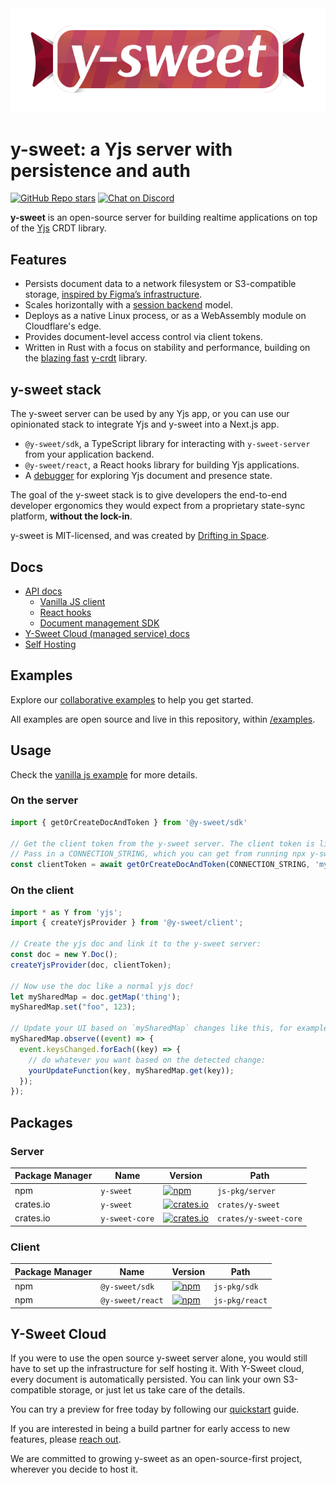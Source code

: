 <img src="https://raw.githubusercontent.com/drifting-in-space/y-sweet/main/logo.svg" />

# y-sweet: a Yjs server with persistence and auth

[![GitHub Repo stars](https://img.shields.io/github/stars/drifting-in-space/y-sweet?style=social)](https://github.com/drifting-in-space/y-sweet)
[![Chat on Discord](https://img.shields.io/static/v1?label=chat&message=discord&color=404eed)](https://discord.gg/N5sEpsuhh9)

**y-sweet** is an open-source server for building realtime applications on top of the [Yjs](https://github.com/yjs/yjs) CRDT library.

## Features

- Persists document data to a network filesystem or S3-compatible storage, [inspired by Figma’s infrastructure](https://digest.browsertech.com/archive/browsertech-digest-figma-is-a-file-editor/).
- Scales horizontally with a [session backend](https://driftingin.space/posts/session-lived-application-backends) model.
- Deploys as a native Linux process, or as a WebAssembly module on Cloudflare's edge.
- Provides document-level access control via client tokens.
- Written in Rust with a focus on stability and performance, building on the [blazing fast](https://github.com/dmonad/crdt-benchmarks) [y-crdt](https://github.com/y-crdt/y-crdt/) library.

## y-sweet stack

The y-sweet server can be used by any Yjs app, or you can use our opinionated stack to integrate Yjs and y-sweet into a Next.js app.

- `@y-sweet/sdk`, a TypeScript library for interacting with `y-sweet-server` from your application backend.
- `@y-sweet/react`, a React hooks library for building Yjs applications.
- A [debugger](https://y-sweet.cloud/advanced/debugger) for exploring Yjs document and presence state.

The goal of the y-sweet stack is to give developers the end-to-end developer ergonomics they would expect from a proprietary state-sync platform, **without the lock-in**.

y-sweet is MIT-licensed, and was created by [Drifting in Space](https://driftingin.space).

## Docs

- [API docs](https://docs.y-sweet.dev/index.html)
    - [Vanilla JS client](https://docs.y-sweet.dev/modules/_y_sweet_client.html)
    - [React hooks](https://docs.y-sweet.dev/modules/_y_sweet_react.html)
    - [Document management SDK](https://docs.y-sweet.dev/modules/_y_sweet_sdk.html)
- [Y-Sweet Cloud (managed service) docs](https://y-sweet.cloud/quickstart)
- [Self Hosting](/docs/running.md)

## Examples

Explore our [collaborative examples](https://github.com/drifting-in-space/y-sweet) to help you get started.

All examples are open source and live in this repository, within [/examples](https://github.com/drifting-in-space/y-sweet/tree/main/examples).

## Usage

Check the [vanilla js example](/examples/vanilla/) for more details.

### On the server
``` js
import { getOrCreateDocAndToken } from '@y-sweet/sdk'

// Get the client token from the y-sweet server. The client token is like the user's "password" to edit the "myDoc123" doc.
// Pass in a CONNECTION_STRING, which you can get from running npx y-sweet@latest serve locally or from y-sweet cloud
const clientToken = await getOrCreateDocAndToken(CONNECTION_STRING, 'myDoc123')
```

### On the client
``` js
import * as Y from 'yjs';
import { createYjsProvider } from '@y-sweet/client';

// Create the yjs doc and link it to the y-sweet server:
const doc = new Y.Doc();
createYjsProvider(doc, clientToken);

// Now use the doc like a normal yjs doc!
let mySharedMap = doc.getMap('thing');
mySharedMap.set("foo", 123);

// Update your UI based on `mySharedMap` changes like this, for example:
mySharedMap.observe((event) => {
  event.keysChanged.forEach((key) => {
    // do whatever you want based on the detected change:
    yourUpdateFunction(key, mySharedMap.get(key));
  });
});
```

## Packages

### Server

| Package Manager | Name | Version | Path |
| --- | ---- | ---- | ---- |
| npm | `y-sweet` | [![npm](https://img.shields.io/npm/v/y-sweet)](https://www.npmjs.com/package/y-sweet) | `js-pkg/server`
| crates.io | `y-sweet` | [![crates.io](https://img.shields.io/crates/v/y-sweet.svg)](https://crates.io/crates/y-sweet) | `crates/y-sweet` |
| crates.io | `y-sweet-core` | [![crates.io](https://img.shields.io/crates/v/y-sweet-core.svg)](https://crates.io/crates/y-sweet-core) | `crates/y-sweet-core` |

### Client

| Package Manager | Name | Version | Path |
| --- | ---- | ---- | ---- |
| npm | `@y-sweet/sdk` | [![npm](https://img.shields.io/npm/v/@y-sweet/sdk)](https://www.npmjs.com/package/@y-sweet/sdk) | `js-pkg/sdk` |
| npm | `@y-sweet/react` | [![npm](https://img.shields.io/npm/v/@y-sweet/react)](https://www.npmjs.com/package/@y-sweet/react) | `js-pkg/react` |

## Y-Sweet Cloud

If you were to use the open source y-sweet server alone, you would still have to set up the infrastructure for self hosting it. With Y-Sweet cloud, every document is automatically persisted. You can link your own S3-compatible storage, or just let us take care of the details.

You can try a preview for free today by following our [quickstart](https://y-sweet.cloud/quickstart) guide.

If you are interested in being a build partner for early access to new features, please [reach out](mailto:hi@driftingin.space).

We are committed to growing y-sweet as an open-source-first project, wherever you decide to host it.
